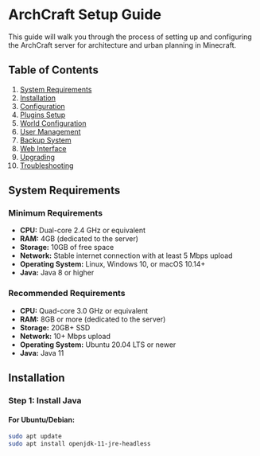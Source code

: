 # ArchCraft Setup Guide

This guide will walk you through the process of setting up and configuring the ArchCraft server for architecture and urban planning in Minecraft.

## Table of Contents

1. [System Requirements](#system-requirements)
2. [Installation](#installation)
3. [Configuration](#configuration)
4. [Plugins Setup](#plugins-setup)
5. [World Configuration](#world-configuration)
6. [User Management](#user-management)
7. [Backup System](#backup-system)
8. [Web Interface](#web-interface)
9. [Upgrading](#upgrading)
10. [Troubleshooting](#troubleshooting)

## System Requirements

### Minimum Requirements

- **CPU:** Dual-core 2.4 GHz or equivalent
- **RAM:** 4GB (dedicated to the server)
- **Storage:** 10GB of free space
- **Network:** Stable internet connection with at least 5 Mbps upload
- **Operating System:** Linux, Windows 10, or macOS 10.14+
- **Java:** Java 8 or higher

### Recommended Requirements

- **CPU:** Quad-core 3.0 GHz or equivalent
- **RAM:** 8GB or more (dedicated to the server)
- **Storage:** 20GB+ SSD
- **Network:** 10+ Mbps upload
- **Operating System:** Ubuntu 20.04 LTS or newer
- **Java:** Java 11

## Installation

### Step 1: Install Java

#### For Ubuntu/Debian:

```bash
sudo apt update
sudo apt install openjdk-11-jre-headless
